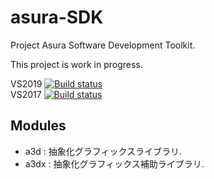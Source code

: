 # asura-SDK
Project Asura Software Development Toolkit.

This project is work in progress.

VS2019 [![Build status](https://ci.appveyor.com/api/projects/status/19xhfhxly7bthnvh?svg=true)](https://ci.appveyor.com/project/ProjectAsura/asura-sdk)  
VS2017 [![Build status](https://ci.appveyor.com/api/projects/status/87v880ck9olcspjy?svg=true)](https://ci.appveyor.com/project/ProjectAsura/asura-sdk-6x1dn)  

## Modules

* a3d  : 抽象化グラフィックスライブラリ.
* a3dx : 抽象化グラフィックス補助ライブラリ.
